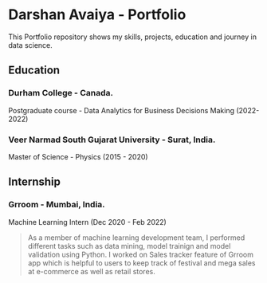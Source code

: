 # Darshan Avaiya - Portfolio
This Portfolio repository shows my skills, projects, education and journey in data science.

## Education
### Durham College - Canada.
Postgraduate course - Data Analytics for Business Decisions Making (2022-2022) 
### Veer Narmad South Gujarat University - Surat, India.
Master of Science - Physics (2015 - 2020)

## Internship
### Grroom - Mumbai, India.
Machine Learning Intern (Dec 2020 - Feb 2022)
> As a member of machine learning development team, I performed different tasks such as data mining, model trainign and model validation using Python. I worked on Sales tracker feature of Grroom app which is helpful to users to keep track of festival and mega sales at e-commerce as well as retail stores.
